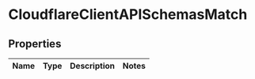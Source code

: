 # CloudflareClientAPISchemasMatch

## Properties
Name | Type | Description | Notes
------------ | ------------- | ------------- | -------------
